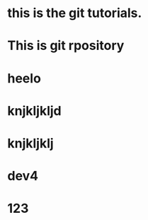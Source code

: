 # this is the git tutorials.
# This is git rpository
# heelo 

# knjkljkljd
# knjkljklj
# dev4
# 123